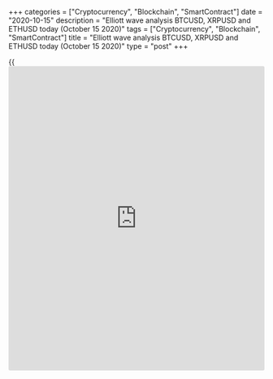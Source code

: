 +++
categories = ["Cryptocurrency", "Blockchain", "SmartContract"]
date = "2020-10-15"
description = "Elliott wave analysis BTCUSD, XRPUSD and ETHUSD today (October 15 2020)"
tags = ["Cryptocurrency", "Blockchain", "SmartContract"]
title = "Elliott wave analysis BTCUSD, XRPUSD and ETHUSD today (October 15 2020)"
type = "post"
+++

{{<iframe id="large-banner" src="https://www.bounty.group/#slide=21.0" width="100%" height="600" scrolling="no" style="border: 0px solid rgb(216, 221, 230); border-radius: 3px;">}}

2020-10-15

2020-10-15

Short-term forecast for BTCUSD, XRPUSD and ETHUSD 15.10.2020Roman Onegin

I welcome my readers!

I have prepared a short-term cryptocurrency forecast based on Elliott
wave analysis of Bitcoin, Ripple, and Ethereum. I suggest entry signals
to trade each cryptocurrency.

All the three cryptocurrencies are forming final fifth waves. Therefore,
the markets should be going up today.

The article covers the following subjects:

##  **Elliott wave Bitcoin analysis**

 ****

Bitcoin continues forming the corrective linking wave [X] as a double
zigzag (W)-(X)-(Y). The sub-waves (W) and (X) have completed, and wave
(Y) is about to finish soon as a double zigzag. The market is now rising
in the impulse wave [c] that is composed of five sub-waves
(1)-(2)-(3)-(4)-(5). The bear corrective wave (4) has completed, so the
market should be rising in wave (5) to a level of 11944.00.

### Trading plan for [BTCUSD][1] today:

Buy 11374.00, TP 11944.00

* * *

##  **Elliott wave Ripple analysis**

 ****

There is forming the middle part of the large down zigzag. That is
corrective wave B unfolding as a zigzag [a]-[b]-[c]. Wave [c] of this
zigzag is still developing as an ending diagonal. The corrective wave 4
has completed as a double zigzag. Therefore, the price should be rising
in wave 5 to a level of 0.266.

### Trading plan for **[XRPUSD][2]** today:

Buy 0.245, TP 0.266

* * *

##  **Elliott wave Ethereum analysis**

 ****

The most recent section of the ETHUSD price chart displays the final
zigzag [Y], which is composed of three motive sub-waves (A)-(B)-(C).
Wave (A) is a simple impulse, correction (B) is a standard zigzag, wave
(C) is also an impulse currently unfolding. The first four legs of this
impulse have completed, and there is now developing the final wave 5.
The market should be rising in wave 5 to a level of 400.37.

### Trading plan  **[ETHUSD][3] **today:

Buy 375.19, TP 400.37

* * *

P.S. Did you like my article? Share it in social networks: it will be
the best “thank you" :)

Ask me questions and comment below. I’ll be glad to answer your
questions and give necessary explanations.

 **Useful links:**

  * I recommend trying to trade with a reliable broker [here][4]. The system allows you to trade by yourself or copy successful traders from all across the globe.
  * Use my promo-code BLOG for getting deposit bonus 50% on LiteForex platform. Just enter this code in the appropriate field while [depositing][5] your trading account.
  * Telegram chat for traders: <t.me/liteforexengchat>. We are sharing the signals and trading experience
  * Telegram channel with high-quality analytics, Forex reviews, training articles, and other useful things for traders <t.me/liteforex>

The content of this article reflects the author’s opinion and does not
necessarily reflect the official position of LiteForex. The material
published on this page is provided for informational purposes only and
should not be considered as the provision of investment advice for the
purposes of Directive 2004/39/EC.

Rate this article:

{{value}}

( {{count}} {{title}} )

   1. my.liteforex.com/trading/chart?symbol=BTCUSD
   2. my.liteforex.com/trading/chart?symbol=XRPUSD
   3. my.liteforex.com/trading/chart?symbol=ETHUSD
   4. my.liteforex.com/?category=analysts-opinions&slug=short-term-forecast-for-[BTC](https://www.playgroundfx.com/blog/who-is-the-creator-of-bitcoin/)usd-xrpusd-and-ethusd-15102020&openPopup=%2Fregistration%2Fpopup&utm_source=blog&utm_medium=article&utm_campaign=bonus
   5. my.liteforex.com/deposit/?category=analysts-opinions&slug=short-term-forecast-for-[BTC](https://www.playgroundfx.com/blog/who-is-the-creator-of-bitcoin/)usd-xrpusd-and-ethusd-15102020&promo_code=BLOG&utm_source=blog&utm_medium=article&utm_campaign=bonus